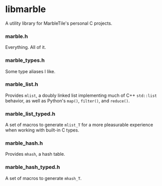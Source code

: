 
# libmarble

A utility library for MarbleTile's personal C projects.

### marble.h

Everything. All of it.

### marble\_types.h

Some type aliases I like.

### marble\_list.h

Provides `mlist`, a doubly linked list implementing much of C++ `std::list` 
behavior, as well as Python's `map()`, `filter()`, and `reduce()`.

### marble\_list\_typed.h

A set of macros to generate `mlist_T` for a more pleasurable experience
when working with built-in C types.

### marble\_hash.h

Provides `mhash`, a hash table.

### marble\_hash\_typed.h

A set of macros to generate `mhash_T`.

